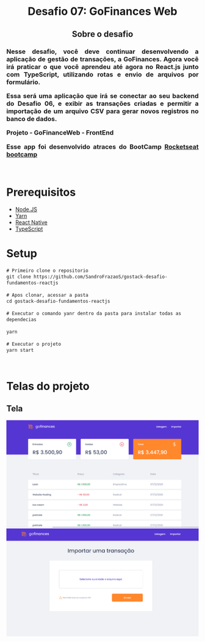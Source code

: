 <h1 align="center">
  <br>
  Desafio 07: GoFinances Web
  <br>
</h1>


<h2 align="center">
  Sobre o desafio
</h2>
<h3 align="justify">
Nesse desafio, você deve continuar desenvolvendo a aplicação de gestão de transações, a GoFinances. Agora você irá praticar o que você aprendeu até agora no React.js junto com TypeScript, utilizando rotas e envio de arquivos por formulário.

Essa será uma aplicação que irá se conectar ao seu backend do Desafio 06, e exibir as transações criadas e permitir a importação de um arquivo CSV para gerar novos registros no banco de dados.

Projeto - GoFinanceWeb - FrontEnd


Esse app foi desenvolvido atraces do BootCamp [Rocketseat bootcamp](https://rocketseat.com.br)
</h3>

<br/>

# Prerequisitos

* [Node.JS](https://nodejs.org/)
* [Yarn](https://classic.yarnpkg.com/)
* [React Native](https://reactnative.dev/)
* [TypeScript](https://www.typescriptlang.org/)



# Setup
```
# Primeiro clone o repositorio
git clone https://github.com/SandroFrazaoS/gostack-desafio-fundamentos-reactjs

# Apos clonar, acessar a pasta
cd gostack-desafio-fundamentos-reactjs

# Executar o comando yanr dentro da pasta para instalar todas as dependecias

yarn

# Executar o projeto
yarn start

```

<br/>

# Telas do projeto

## Tela

![1][tela1]
![2][tela2]


[tela1]: /assets/11.png

[tela2]: /assets/12.png

